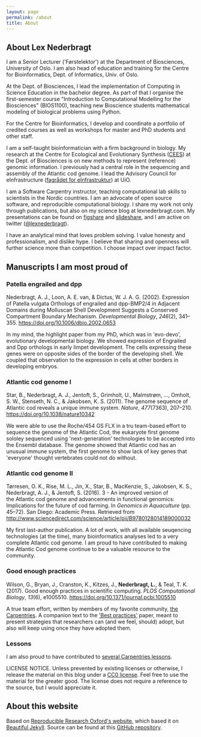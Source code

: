 ```yaml
---
layout: page
permalink: /about
title: About
---
```


## About Lex Nederbragt

I am a Senior Lecturer ('Førstelektor') at the Department of Biosciences, University of Oslo. I am also head of education and training for the Centre for Bioinformatics, Dept. of Informatics, Univ. of Oslo.

At the Dept. of Biosciences, I lead the implementation of Computing in Science Education in the bachelor degree. As part of that I organise the first-semester course "Introduction to Computational Modelling for the Biosciences" (BIOS1100), teaching new Bioscience students mathematical modeling of biological problems using Python.

For the Centre for Bioinformatics, I develop and coordinate a portfolio of credited courses as well as workshops for master and PhD students and other staff.

I am a self-taught bioinformatician with a firm background in biology. My research at the Centre for Ecological and Evolutionary Synthesis ([CEES](https://www.mn.uio.no/cees/english/)) at the Dept. of Biosciences is on new methods to represent (reference) genomic information. I previously had a central role in the sequencing and assembly of the Atlantic cod genome. I lead the Advisory Council for eInfrastructure ([fagrådet for eInfrastruktur](www.uio.no/for-ansatte/nettverk-moter/los-enhetene/forskningsinfrastruktur/einfrastruktur/)) at UiO.

I am a Software Carpentry instructor, teaching computational lab skills to scientists in the Nordic countries. I am an advocate of open source software, and reproducible computational biology. I share my work not only through publications, but also on my science blog at lexnederbragt.com. My presentations can be found on [figshare](figshare.com/collections/Slides_of_my_talks_presentations/3488832) and [slideshare](http://slideshare.com/flxlex), and I am active on twitter ([@lexnederbragt](https://twitter.com/lexnederbragt)).

I have an analytical mind that loves problem solving. I value honesty and professionalism, and dislike hype. I believe that sharing and openness will further science more than competition. I choose impact over impact factor.

## Manuscripts I am most proud of

### Patella engrailed and dpp
Nederbragt, A. J., Loon, A. E. van, & Dictus, W. J. A. G. (2002). Expression of Patella vulgata Orthologs of engrailed and dpp-BMP2/4 in Adjacent Domains during Molluscan Shell Development Suggests a Conserved Compartment Boundary Mechanism. <em>Developmental Biology</em>, <em>246</em>(2), 341–355. <a href="https://doi.org/10.1006/dbio.2002.0653" class="uri">https://doi.org/10.1006/dbio.2002.0653</a>

In my mind, the highlight paper from my PhD, which was in 'evo-devo', evolutionary developmental biology. We showed expression of Engrailed and Dpp orthologs in early limpet development. The cells expressing these genes were on opposite sides of the border of the developing shell. We coupled that observation to the expression in cells at other borders in developing embryos.

### Atlantic cod genome I

Star, B., Nederbragt, A. J., Jentoft, S., Grimholt, U., Malmstrøm, ..., Omholt, S. W., Stenseth, N. C., & Jakobsen, K. S. (2011). The genome sequence of Atlantic cod reveals a unique immune system. <em>Nature</em>, <em>477</em>(7363), 207–210. <a href="https://doi.org/10.1038/nature10342" class="uri">https://doi.org/10.1038/nature10342</a>

We were able to use the Roche/454 GS FLX in a tru team-based effort to sequence the genome of the Atlantic Cod, the eukaryote first genome sololey sequenced using 'next-generation' technologies to be accepted into the Ensembl database. The genome showed that Atlantic cod has an unusual immune system, the first genome to show lack of key genes that 'everyone' thought vertebrates could not do without.

### Atlantic cod genome II

Tørresen, O. K., Rise, M. L., Jin, X., Star, B., MacKenzie, S., Jakobsen, K. S., Nederbragt, A. J., & Jentoft, S. (2016). 3 - An improved version of the Atlantic cod genome and advancements in functional genomics: Implications for the future of cod farming. In <em>Genomics in Aquaculture</em> (pp. 45–72). San Diego: Academic Press. Retrieved from <a href="http://www.sciencedirect.com/science/article/pii/B9780128014189000032" class="uri">http://www.sciencedirect.com/science/article/pii/B9780128014189000032</a>

My first last-author publication. A lot of work, with all available seuqencing technologies (at the time), many bioinformatics analyses led to a very complete Atlantic cod genome. I am proud to have contributed to making the Atlantic Cod genome continue to be a valuable resource to the community.

### Good enough practices

Wilson, G., Bryan, J., Cranston, K., Kitzes, J., **Nederbragt, L.**, & Teal, T. K. (2017). Good enough practices in scientific computing. <em>PLOS Computational Biology</em>, <em>13</em>(6), e1005510. <a href="https://doi.org/10.1371/journal.pcbi.1005510" class="uri">https://doi.org/10.1371/journal.pcbi.1005510</a>

A true team effort, written by members of my favorite community, [the Carpentries](http://carpentries.org). A companion text to the ['Best practices'](https://journals.plos.org/plosbiology/article?id=10.1371/journal.pbio.1001745) paper, meant to present strategies that researchers can (and we feel, should) adopt, but also will keep using once they have adopted them.

### Lessons

I am also proud to have contributed to [several Carpentries lessons](https://zenodo.org/search?page=1&size=20&q=lex%20nederbragt&type=lesson).

LICENSE NOTICE. Unless prevented by existing licenses or otherwise, I
release the material on this blog under a [CC0 license](http://creativecommons.org/publicdomain/zero/1.0/). Feel free
to use the material for the greater good. The license does not require a reference to the source, but I would appreciate it.


## About this website

Based on [Reproducible Research Oxford's website](https://github.com/RROxford/rroxford.github.io), which based it on [Beautiful Jekyll](https://github.com/daattali/beautiful-jekyll). Source can be found at this [GitHub repository](https://github.com/lexnederbragt/lexnederbragt.com).
